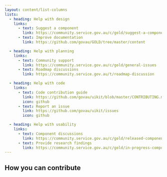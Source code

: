 ```yaml
---
layout: content/list-columns
lists:
  - heading: Help with design
    links:
      - text: Suggest a component
        link: https://community.service.gov.au/c/gold/suggest-a-component
      - text: Improve documentation
        link: https://github.com/govau/GOLD/tree/master/content

  - heading: Help with planning
    links:
      - text: Community support
        link: https://community.service.gov.au/c/gold/general-issues
      - text: Roadmap discussions
        link: https://community.service.gov.au/t/roadmap-discussion

  - heading: Help with code
    links:
      - text: Code contribution guide
        link: https://github.com/govau/uikit/blob/master/CONTRIBUTING.md
        icon: github
      - text: Report an issue
        link: https://github.com/govau/uikit/issues
        icon: github

  - heading: Help with usability
    links:
      - text: Component discussions
        link: https://community.service.gov.au/c/gold/released-components
      - text: Provide research findings
        link: https://community.service.gov.au/c/gold/in-progress-components
---
```


## How you can contribute
